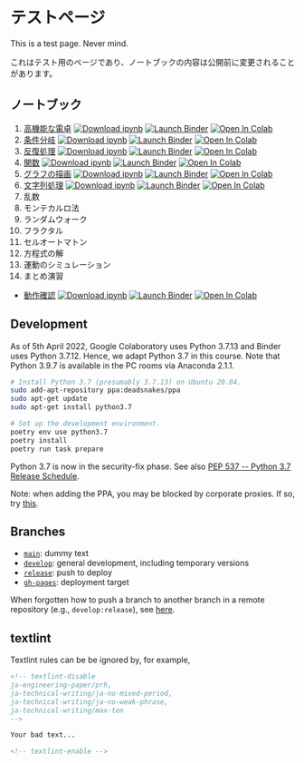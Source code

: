 # テストページ

This is a test page. Never mind.

<!-- textlint-disable
ja-technical-writing/no-mix-dearu-desumasu
-->

これはテスト用のページであり、ノートブックの内容は公開前に変更されることがあります。

<!-- textlint-enable -->


## ノートブック

1. [高機能な電卓](https://nbviewer.jupyter.org/github/tueda/PS2022SS/blob/develop/notebooks/01_%E9%AB%98%E6%A9%9F%E8%83%BD%E3%81%AA%E9%9B%BB%E5%8D%93.ipynb) [![Download ipynb](https://img.shields.io/badge/download-ipynb-brightgreen.svg?logo=jupyter)](https://raw.githubusercontent.com/tueda/PS2022SS/develop/notebooks/01_%E9%AB%98%E6%A9%9F%E8%83%BD%E3%81%AA%E9%9B%BB%E5%8D%93.ipynb) [![Launch Binder](https://mybinder.org/badge_logo.svg)](https://mybinder.org/v2/gh/tueda/PS2022SS/develop?filepath=notebooks/01_%E9%AB%98%E6%A9%9F%E8%83%BD%E3%81%AA%E9%9B%BB%E5%8D%93.ipynb) [![Open In Colab](https://colab.research.google.com/assets/colab-badge.svg)](https://colab.research.google.com/github/tueda/PS2022SS/blob/develop/notebooks/01_%E9%AB%98%E6%A9%9F%E8%83%BD%E3%81%AA%E9%9B%BB%E5%8D%93.ipynb?hl=ja)
1. [条件分岐](https://nbviewer.jupyter.org/github/tueda/PS2022SS/blob/develop/notebooks/02_%E6%9D%A1%E4%BB%B6%E5%88%86%E5%B2%90.ipynb) [![Download ipynb](https://img.shields.io/badge/download-ipynb-brightgreen.svg?logo=jupyter)](https://raw.githubusercontent.com/tueda/PS2022SS/develop/notebooks/02_%E6%9D%A1%E4%BB%B6%E5%88%86%E5%B2%90.ipynb) [![Launch Binder](https://mybinder.org/badge_logo.svg)](https://mybinder.org/v2/gh/tueda/PS2022SS/develop?filepath=notebooks/02_%E6%9D%A1%E4%BB%B6%E5%88%86%E5%B2%90.ipynb) [![Open In Colab](https://colab.research.google.com/assets/colab-badge.svg)](https://colab.research.google.com/github/tueda/PS2022SS/blob/develop/notebooks/02_%E6%9D%A1%E4%BB%B6%E5%88%86%E5%B2%90.ipynb?hl=ja)
1. [反復処理](https://nbviewer.jupyter.org/github/tueda/PS2022SS/blob/develop/notebooks/03_%E5%8F%8D%E5%BE%A9%E5%87%A6%E7%90%86.ipynb) [![Download ipynb](https://img.shields.io/badge/download-ipynb-brightgreen.svg?logo=jupyter)](https://raw.githubusercontent.com/tueda/PS2022SS/develop/notebooks/03_%E5%8F%8D%E5%BE%A9%E5%87%A6%E7%90%86.ipynb) [![Launch Binder](https://mybinder.org/badge_logo.svg)](https://mybinder.org/v2/gh/tueda/PS2022SS/develop?filepath=notebooks/03_%E5%8F%8D%E5%BE%A9%E5%87%A6%E7%90%86.ipynb) [![Open In Colab](https://colab.research.google.com/assets/colab-badge.svg)](https://colab.research.google.com/github/tueda/PS2022SS/blob/develop/notebooks/03_%E5%8F%8D%E5%BE%A9%E5%87%A6%E7%90%86.ipynb?hl=ja)
1. [関数](https://nbviewer.jupyter.org/github/tueda/PS2022SS/blob/develop/notebooks/04_%E9%96%A2%E6%95%B0.ipynb) [![Download ipynb](https://img.shields.io/badge/download-ipynb-brightgreen.svg?logo=jupyter)](https://raw.githubusercontent.com/tueda/PS2022SS/develop/notebooks/04_%E9%96%A2%E6%95%B0.ipynb) [![Launch Binder](https://mybinder.org/badge_logo.svg)](https://mybinder.org/v2/gh/tueda/PS2022SS/develop?filepath=notebooks/04_%E9%96%A2%E6%95%B0.ipynb) [![Open In Colab](https://colab.research.google.com/assets/colab-badge.svg)](https://colab.research.google.com/github/tueda/PS2022SS/blob/develop/notebooks/04_%E9%96%A2%E6%95%B0.ipynb?hl=ja)
1. [グラフの描画](https://nbviewer.jupyter.org/github/tueda/PS2022SS/blob/develop/notebooks/05_%E3%82%B0%E3%83%A9%E3%83%95%E3%81%AE%E6%8F%8F%E7%94%BB.ipynb) [![Download ipynb](https://img.shields.io/badge/download-ipynb-brightgreen.svg?logo=jupyter)](https://raw.githubusercontent.com/tueda/PS2022SS/develop/notebooks/05_%E3%82%B0%E3%83%A9%E3%83%95%E3%81%AE%E6%8F%8F%E7%94%BB.ipynb) [![Launch Binder](https://mybinder.org/badge_logo.svg)](https://mybinder.org/v2/gh/tueda/PS2022SS/develop?filepath=notebooks/05_%E3%82%B0%E3%83%A9%E3%83%95%E3%81%AE%E6%8F%8F%E7%94%BB.ipynb) [![Open In Colab](https://colab.research.google.com/assets/colab-badge.svg)](https://colab.research.google.com/github/tueda/PS2022SS/blob/develop/notebooks/05_%E3%82%B0%E3%83%A9%E3%83%95%E3%81%AE%E6%8F%8F%E7%94%BB.ipynb?hl=ja)
1. [文字列処理](https://nbviewer.jupyter.org/github/tueda/PS2022SS/blob/develop/notebooks/06_%E6%96%87%E5%AD%97%E5%88%97%E5%87%A6%E7%90%86.ipynb) [![Download ipynb](https://img.shields.io/badge/download-ipynb-brightgreen.svg?logo=jupyter)](https://raw.githubusercontent.com/tueda/PS2022SS/develop/notebooks/06_%E6%96%87%E5%AD%97%E5%88%97%E5%87%A6%E7%90%86.ipynb) [![Launch Binder](https://mybinder.org/badge_logo.svg)](https://mybinder.org/v2/gh/tueda/PS2022SS/develop?filepath=notebooks/06_%E6%96%87%E5%AD%97%E5%88%97%E5%87%A6%E7%90%86.ipynb) [![Open In Colab](https://colab.research.google.com/assets/colab-badge.svg)](https://colab.research.google.com/github/tueda/PS2022SS/blob/develop/notebooks/06_%E6%96%87%E5%AD%97%E5%88%97%E5%87%A6%E7%90%86.ipynb?hl=ja)
1. 乱数
1. モンテカルロ法
1. ランダムウォーク
1. フラクタル
1. セルオートマトン
1. 方程式の解
1. 運動のシミュレーション
1. まとめ演習

- [動作確認](https://nbviewer.jupyter.org/github/tueda/PS2022SS/blob/develop/notebooks/00_%E5%8B%95%E4%BD%9C%E7%A2%BA%E8%AA%8D.ipynb) [![Download ipynb](https://img.shields.io/badge/download-ipynb-brightgreen.svg?logo=jupyter)](https://raw.githubusercontent.com/tueda/PS2022SS/develop/notebooks/00_%E5%8B%95%E4%BD%9C%E7%A2%BA%E8%AA%8D.ipynb) [![Launch Binder](https://mybinder.org/badge_logo.svg)](https://mybinder.org/v2/gh/tueda/PS2022SS/develop?filepath=notebooks/00_%E5%8B%95%E4%BD%9C%E7%A2%BA%E8%AA%8D.ipynb) [![Open In Colab](https://colab.research.google.com/assets/colab-badge.svg)](https://colab.research.google.com/github/tueda/PS2022SS/blob/develop/notebooks/00_%E5%8B%95%E4%BD%9C%E7%A2%BA%E8%AA%8D.ipynb?hl=ja)


## Development

<!-- textlint-disable
ja-engineering-paper/use-si-units
-->

As of 5th April 2022, Google Colaboratory uses Python 3.7.13 and Binder uses Python 3.7.12.
Hence, we adapt Python 3.7 in this course.
Note that Python 3.9.7 is available in the PC rooms via Anaconda 2.1.1.
```bash
# Install Python 3.7 (presumably 3.7.13) on Ubuntu 20.04.
sudo add-apt-repository ppa:deadsnakes/ppa
sudo apt-get update
sudo apt-get install python3.7

# Set up the development environment.
poetry env use python3.7
poetry install
poetry run task prepare
```
Python 3.7 is now in the security-fix phase.
See also [PEP 537 -- Python 3.7 Release Schedule](https://www.python.org/dev/peps/pep-0537/).

Note: when adding the PPA, you may be blocked by corporate proxies.
If so, try [this](https://stackoverflow.com/a/67619514).

<!-- textlint-enable -->


## Branches

- [`main`](https://github.com/tueda/PS2022SS/tree/main): dummy text
- [`develop`](https://github.com/tueda/PS2022SS/tree/develop): general development, including temporary versions
- [`release`](https://github.com/tueda/PS2022SS/tree/release): push to deploy
- [`gh-pages`](https://github.com/tueda/PS2022SS/tree/gh-pages): deployment target

<!-- textlint-disable
ja-technical-writing/sentence-length
-->

When forgotten how to push a branch to another branch in a remote repository (e.g., `develop:release`),
see [here](https://stackoverflow.com/a/13897766).

<!-- textlint-enable -->


## textlint

Textlint rules can be be ignored by, for example,

```markdown
<!-- textlint-disable
ja-engineering-paper/prh,
ja-technical-writing/ja-no-mixed-period,
ja-technical-writing/ja-no-weak-phrase,
ja-technical-writing/max-ten
-->

Your bad text...

<!-- textlint-enable -->
```

